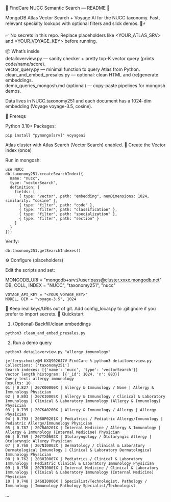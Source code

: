 🧭 FindCare NUCC Semantic Search — README 🚀

MongoDB Atlas Vector Search + Voyage AI for the NUCC taxonomy.
Fast, relevant specialty lookups with optional filters and slick demos. 🔎⚡️

✅ No secrets in this repo. Replace placeholders like <YOUR_ATLAS_SRV> and <YOUR_VOYAGE_KEY> before running.

📦 What’s inside
<br>
detailoverview.py — sanity checker + pretty top-K vector query (prints code/name/score).<br>
vector_query.py — minimal function to query Atlas from Python.<br>
clean_and_embed_presales.py — optional: clean HTML and (re)generate embeddings.<br>
demo_queries_mongosh.md (optional) — copy-paste pipelines for mongosh demos.<br>

Data lives in NUCC.taxonomy251 and each document has a 1024-dim embedding (Voyage voyage-3.5, cosine).

🔧 Prereqs

Python 3.10+
Packages:

```
pip install "pymongo[srv]" voyageai
```

Atlas cluster with Atlas Search (Vector Search) enabled.
🧱 Create the Vector index (once)

Run in mongosh:
```
use NUCC
db.taxonomy251.createSearchIndex({
  name: "nucc",
  type: "vectorSearch",
  definition: {
    fields: [
      { type: "vector", path: "embedding", numDimensions: 1024, similarity: "cosine" },
      { type: "filter", path: "code" },
      { type: "filter", path: "classification" },
      { type: "filter", path: "specialization" },
      { type: "filter", path: "section" }
    ]
  }
});
```

Verify:
```
db.taxonomy251.getSearchIndexes()
```

⚙️ Configure (placeholders)

Edit the scripts and set:

MONGODB_URI = "mongodb+srv://user:pass@cluster.xxxx.mongodb.net"<br>
DB, COLL, INDEX = "NUCC", "taxonomy251", "nucc"<br>
```
VOYAGE_API_KEY = "<YOUR_VOYAGE_KEY>"
MODEL, DIM = "voyage-3.5", 1024
```

🔐 Keep real keys/URIs out of git. Add config_local.py to .gitignore if you prefer to import secrets.
🚀 Quickstart

1) (Optional) Backfill/clean embeddings
```
python3 clean_and_embed_presales.py
```

2) Run a demo query
```
python3 detailoverview.py "allergy immunology"
```
```
jefferyschmitz@M-KXQ9026J7V FindCare % python3 detailoverview.py
Collections: ['taxonomy251']
Search indexes: [{'name': 'nucc', 'type': 'vectorSearch'}]
Vector length histogram: [{'_id': 1024, 'n': 883}]
Query text: allergy immunology
Results: 10
01 | 0.827 | 207K00000X | Allergy & Immunology / None | Allergy & Immunology Physician
02 | 0.803 | 207KI0005X | Allergy & Immunology / Clinical & Laboratory Immunology | Clinical & Laboratory Immunology (Allergy & Immunology) Physician
03 | 0.795 | 207KA0200X | Allergy & Immunology / Allergy | Allergy Physician
04 | 0.793 | 2080P0201X | Pediatrics / Pediatric Allergy/Immunology | Pediatric Allergy/Immunology Physician
05 | 0.787 | 207RA0201X | Internal Medicine / Allergy & Immunology | Allergy & Immunology (Internal Medicine) Physician
06 | 0.769 | 207YX0602X | Otolaryngology / Otolaryngic Allergy | Otolaryngic Allergy Physician
07 | 0.768 | 207NI0002X | Dermatology / Clinical & Laboratory Dermatological Immunology | Clinical & Laboratory Dermatological Immunology Physician
08 | 0.762 | 2080I0007X | Pediatrics / Clinical & Laboratory Immunology | Pediatric Clinical & Laboratory Immunology Physician
09 | 0.750 | 207RI0001X | Internal Medicine / Clinical & Laboratory Immunology | Clinical & Laboratory Immunology (Internal Medicine) Physician
10 | 0.748 | 246QI0000X | Specialist/Technologist, Pathology / Immunology | Immunology Pathology Specialist/Technologist
```


...
